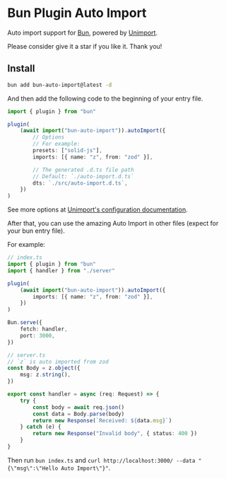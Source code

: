 # Bun Plugin Auto Import

Auto import support for [Bun](https://bun.sh), powered by [Unimport](https://github.com/unjs/unimport).

Please consider give it a star if you like it. Thank you!

## Install

```bash
bun add bun-auto-import@latest -d
```

And then add the following code to the beginning of your entry file.

```ts
import { plugin } from "bun"

plugin(
    (await import("bun-auto-import")).autoImport({
        // Options
        // For example:
        presets: ["solid-js"],
        imports: [{ name: "z", from: "zod" }],

        // The generated .d.ts file path
        // Default: `./auto-import.d.ts`
        dts: `./src/auto-import.d.ts`,
    })
)
```

See more options at [Unimport's configuration documentation](https://github.com/unjs/unimport#configurations).

After that, you can use the amazing Auto Import in other files (expect for your bun entry file).

For example:

```ts
// index.ts
import { plugin } from "bun"
import { handler } from "./server"

plugin(
	(await import("bun-auto-import")).autoImport({
		imports: [{ name: "z", from: "zod" }],
	})
)

Bun.serve({
	fetch: handler,
	port: 3000,
})

// server.ts
// `z` is auto imported from zod
const Body = z.object({
	msg: z.string(),
})

export const handler = async (req: Request) => {
	try {
		const body = await req.json()
		const data = Body.parse(body)
		return new Response(`Received: ${data.msg}`)
	} catch (e) {
		return new Response("Invalid body", { status: 400 })
	}
}
```

Then run `bun index.ts` and `curl http://localhost:3000/ --data "{\"msg\":\"Hello Auto Import\"}"`.
